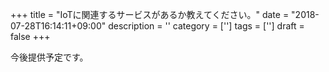 +++
title = "IoTに関連するサービスがあるか教えてください。"
date = "2018-07-28T16:14:11+09:00"
description = ''
category = ['']
tags = ['']
draft = false
+++

今後提供予定です。
